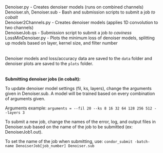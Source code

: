 Denoiser.py - Creates denoiser models (runs on combined channels) <br>
Denoiser.sh, Denoiser.sub - Bash and submission scripts to submit a job _to cobalt_ <br>
Denoiser2Channels.py - Creates denoiser models (applies 1D convolution to two channels) <br>
DenoiserJob.qs - Submission script to submit a job _to caviness_ <br>
LossMinDenoiser.py - Plots the minimum loss of denoiser models, splitting up models based on layer, kernel size, and filter number <br>
<br>
<br>
Denoiser models and loss/accuracy data are saved to the `data` folder and denoiser plots are saved to the `plots` folder.
<br>
<br>
<br>
**Submitting denoiser jobs (in cobalt):**

To update denoiser model settings (fil, ks, layers), change the arguments given in Denoiser.sub. A model will be trained based on every combination of arguments given.

Arguments example: `arguments = --fil 20 --ks 8 16 32 64 128 256 512 --layers 3`

To submit a new job, change the names of the error, log, and output files in Denoiser.sub based on the name of the job to be submitted (ex: DenoiserJob1.out).
  
To set the name of the job when submitting, use: `condor_submit -batch-name DenoiserJob[job_number] Denoiser.sub`
